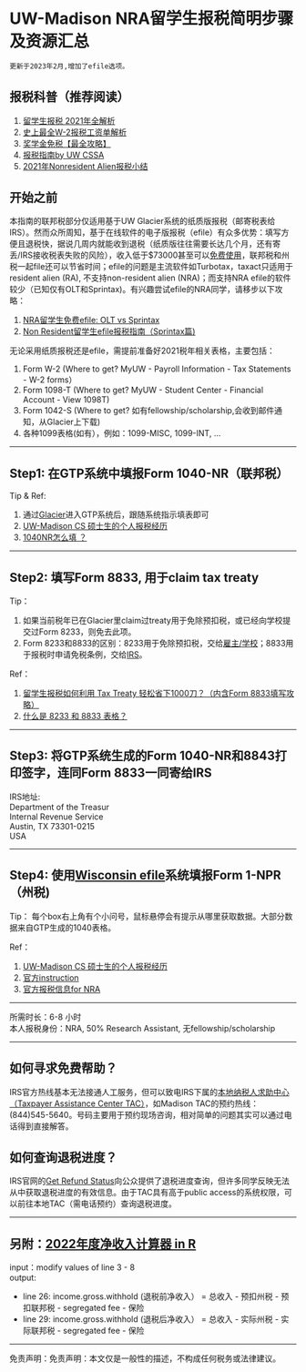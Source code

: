 # UW-Madison NRA留学生报税简明步骤 及资源汇总

```ruby
更新于2023年2月,增加了efile选项。
```

## 报税科普（推荐阅读）

1. [留学生报税 2021年全解析](https://taxpanda.com/留学生报税/#如果留学生来美国没报过税，没收入，之前忘了交Form_8843会怎么样)
2. [史上最全W-2报税工资单解析](https://taxpanda.com/w2是什么/)
3. [奖学金免税【最全攻略】](https://taxpanda.com/奖学金免税/)
4. [报税指南by UW CSSA](https://pages.cs.wisc.edu/~sh/报税指南.pdf)
5. [2021年Nonresident Alien报税小结](https://yo1995.github.io/life/2021-tax-season/)

## 开始之前

本指南的联邦税部分仅适用基于UW Glacier系统的纸质版报税（邮寄税表给IRS）。然而众所周知，基于在线软件的电子版报税（efile）有众多优势：填写方便且退税快，据说几周内就能收到退税（纸质版往往需要长达几个月，还有寄丢/IRS接收税表失败的风险），收入低于$73000甚至可以[免费使用](https://apps.irs.gov/app/freeFile/)，联邦税和州税一起file还可以节省时间；efile的问题是主流软件如Turbotax，taxact只适用于resident alien (RA), 不支持non-resident alien (NRA)；而支持NRA efile的软件较少（已知仅有OLT和Sprintax)。有兴趣尝试efile的NRA同学，请移步以下攻略：
1. [NRA留学生免费efile: OLT vs Sprintax](https://www.luweicky.com/2021/03/oltefile-1040nr8843.html#核对税表并e-file)
2. [Non Resident留学生efile报税指南（Sprintax篇)](https://www.dealmoon.com/guide/935542)

无论采用纸质报税还是efile，需提前准备好2021税年相关表格，主要包括：
1. Form W-2 (Where to get? MyUW - Payroll Information - Tax Statements - W-2 forms）
2. Form 1098-T (Where to get? MyUW - Student Center - Financial Account - View 1098T)
3. Form 1042-S (Where to get? 如有fellowship/scholarship,会收到邮件通知，从Glacier上下载)
4. 各种1099表格(如有），例如：1099-MISC, 1099-INT, ...

---
## Step1: 在GTP系统中填报Form 1040-NR（联邦税）
Tip & Ref:
1. 通过[Glacier](https://www.online-tax.net)进入GTP系统后，跟随系统指示填表即可
2. [UW-Madison CS 硕士生的个人报税经历](https://github.com/mzj14/prepare-tax-return)
3. [1040NR怎么填 ？](https://taxpanda.com/1040nr怎么填/https://taxpanda.com/1040nr怎么填/)

---
## Step2: 填写Form 8833, 用于claim tax treaty 
Tip：
1. 如果当前税年已在Glacier里claim过treaty用于免除预扣税，或已经向学校提交过Form 8233，则免去此项。    
2. Form 8233和8833的区别：8233用于免除预扣税，交给<u>雇主/学校</u>；8833用于报税时申请免税条例，交给<u>IRS</u>。

Ref：
1. [留学生报税如何利用 Tax Treaty 轻松省下1000刀？（内含Form 8833填写攻略）](https://taxpanda.com/tax-treaty/)
2. [什么是 8233 和 8833 表格？](https://gonglue.us/form-8233-8833)

---
## Step3: 将GTP系统生成的Form 1040-NR和8843打印签字，连同Form 8833一同寄给IRS
IRS地址:\
Department of the Treasur\
Internal Revenue Service\
Austin, TX 73301-0215\
USA 

---
## Step4: 使用[Wisconsin efile](https://www.revenue.wi.gov/Pages/WI-efile/home.aspx)系统填报Form 1-NPR（州税)
Tip：
每个box右上角有个小问号，鼠标悬停会有提示从哪里获取数据。大部分数据来自GTP生成的1040表格。

Ref：
1. [UW-Madison CS 硕士生的个人报税经历](https://github.com/mzj14/prepare-tax-return)
2. [官方instruction](https://www.revenue.wi.gov/TaxForms2021/2021-Form1NPR-Inst.pdf)
3. [官方报税信息for NRA](https://www.revenue.wi.gov/DOR%20Publications/pb122.pdf)

---
所需时长：6-8 小时    
本人报税身份：NRA, 50% Research Assistant, 无fellowship/scholarship

---
## 如何寻求免费帮助？
IRS官方热线基本无法接通人工服务，但可以致电IRS下属的[本地纳税人求助中心（Taxpayer Assistance Center TAC）](https://apps.irs.gov/app/office-locator/)，如Madison TAC的预约热线： (844)545-5640。号码主要用于预约现场咨询，相对简单的问题其实可以通过电话得到直接解答。

## 如何查询退税进度？
IRS官网的[Get Refund Status](https://sa.www4.irs.gov/irfof/lang/en/irfofgetstatus.jsp)向公众提供了退税进度查询，但许多同学反映无法从中获取退税进度的有效信息。由于TAC具有高于public access的系统权限，可以前往本地TAC（需电话预约）查询退税进度。

---
## 另附：[2022年度净收入计算器 in R](https://github.com/Sfeng666/2022_tax_filing/blob/main/estimate_gross_income.R)
input：modify values of line 3 - 8    
output: 
* line 26: income.gross.withhold (退税前净收入） = 总收入 - 预扣州税 - 预扣联邦税 - segregated fee - 保险
* line 29: income.gross.withhold (退税后净收入） = 总收入 - 实际州税 - 实际联邦税 - segregated fee - 保险 

---
免责声明：免责声明：本文仅是一般性的描述，不构成任何税务或法律建议。
